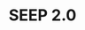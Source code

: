 ---
layout: "@/layouts/BlogLayout.astro"
title: "SEEP 2.0"
link: "/events/seep2"
image: "https://images.unsplash.com/photo-1540553016722-983e48a2cd10?ixlib=rb-1.2.1&ixid=MnwxMjA3fDB8MHxwaG90by1wYWdlfHx8fGVufDB8fHx8&auto=format&fit=crop&w=800&q=80"
description: "Lorem ipsum dolor sit, amet consectetur adipisicing elit. Esse placeat in consequuntur aliquid mollitia"
thumbnail: "https://images.unsplash.com/photo-1540553016722-983e48a2cd10?ixlib=rb-1.2.1&ixid=MnwxMjA3fDB8MHxwaG90by1wYWdlfHx8fGVufDB8fHx8&auto=format&fit=crop&w=800&q=80"

---